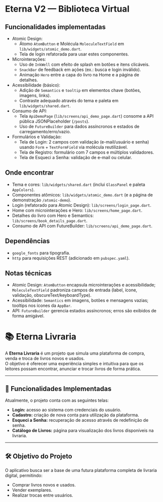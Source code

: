 # Eterna V2 — Biblioteca Virtual

## Funcionalidades implementadas

- Atomic Design:
	- Átomo `AtomButton` e Molécula `MoleculeTextField` em `lib/widgets/atomic_demo.dart`.
	- Tela de login refatorada para usar estes componentes.
- Microinterações:
	- Uso de `InkWell` com efeito de splash em botões e itens clicáveis.
	- `SnackBar` de feedback em ações (ex.: busca e login inválido).
	- Animação `Hero` entre a capa do livro na Home e a página de detalhes.
- Acessibilidade (básico):
	- Adição de `Semantics` e `tooltip` em elementos chave (botões, imagens, links).
	- Contraste adequado através do tema e paleta em `lib/widgets/shared.dart`.
- Consumo de API:
	- Tela `ApiDemoPage` (`lib/screens/api_demo_page.dart`) consome a API pública JSONPlaceholder (`/posts`).
	- Uso de `FutureBuilder` para dados assíncronos e estados de carregamento/erro/vazio.
- Formulários e Validação:
	- Tela de Login: 2 campos com validação (e-mail/usuário e senha) usando `Form` + `TextFormField` via molécula reutilizável.
	- Tela de Registro: formulário com 7 campos e múltiplos validadores.
	- Tela de Esqueci a Senha: validação de e-mail ou celular.

## Onde encontrar

- Tema e cores: `lib/widgets/shared.dart` (inclui `GlassPanel` e paleta `AppColors`).
- Componentes atômicos: `lib/widgets/atomic_demo.dart` (e a página de demonstração `/atomic-demo`).
- Login (refatorado para Atomic Design): `lib/screens/login_page.dart`.
- Home com microinterações e Hero: `lib/screens/home_page.dart`.
- Detalhes do livro com Hero e Semantics: `lib/screens/book_details_page.dart`.
- Consumo de API com FutureBuilder: `lib/screens/api_demo_page.dart`.

## Dependências

- `google_fonts` para tipografia.
- `http` para requisições REST (adicionado em `pubspec.yaml`).

## Notas técnicas

- Atomic Design: `AtomButton` encapsula microinterações e acessibilidade; `MoleculeTextField` padroniza campos de entrada (label, ícone, validação, obscureText/keyboardType).
- Acessibilidade: `Semantics` em imagens, botões e mensagens vazias; tooltips nos ícones da `AppBar`.
- API: `FutureBuilder` gerencia estados assíncronos; erros são exibidos de forma amigável.

# 📚 Eterna Livraria

A **Eterna Livraria** é um projeto que simula uma plataforma de compra, venda e troca de livros novos e usados.  
O objetivo é oferecer uma experiência simples e intuitiva para que os leitores possam encontrar, anunciar e trocar livros de forma prática.

---

## 🚀 Funcionalidades Implementadas

Atualmente, o projeto conta com as seguintes telas:

- **Login:** acesso ao sistema com credenciais do usuário.  
- **Cadastro:** criação de nova conta para utilização da plataforma.  
- **Esqueci a Senha:** recuperação de acesso através de redefinição de senha.  
- **Catálogo de Livros:** página para visualização dos livros disponíveis na livraria.

---

## 🛠️ Objetivo do Projeto

O aplicativo busca ser a base de uma futura plataforma completa de livraria digital, permitindo:  
- Comprar livros novos e usados.  
- Vender exemplares.  
- Realizar trocas entre usuários.
